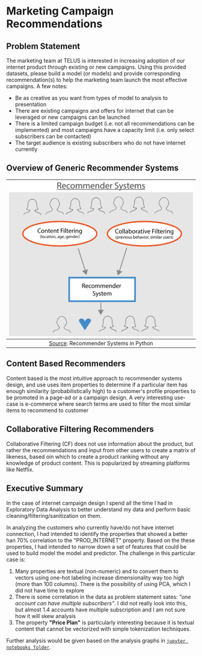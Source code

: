 # Marketing Campaign Recommendations

## Problem Statement

The marketing team at TELUS is interested in increasing adoption of our internet product through existing or new campaigns. Using this provided datasets, please build a model (or models) and provide corresponding recommendation(s) to help the marketing team launch the most effective campaigns. A few notes:

- Be as creative as you want from types of model to analysis to presentation
- There are existing campaigns and offers for internet that can be leveraged or new campaigns can be launched
- There is a limited campaign budget (i.e. not all recommendations can be implemented) and most campaigns have a capacity limit (i.e. only select subscribers 	can be contacted)
- The target audience is existing subscribers who do not have internet currently

## Overview of Generic Recommender Systems

| <img src="img/recommender.png">
|:--:| 
| [Source](https://www.datacamp.com/community/tutorials/recommender-systems-python): Recommender Systems in Python |


## Content Based Recommenders
Content based is the most intuitive approach to recommender systems design, and use uses item properties to determine if a particular item has enough similarity (probabilistically high) to a customer's profile properties to be promoted in a page-ad or a campaign design. A very interesting use-case is e-commerce where search terms are used to filter the most similar items to recommend to customer 

## Collaborative Filtering Recommenders
Collaborative Filtering (CF) does not use information about the product, but rather the recommendations and input from other users to create a matrix of likeness, based oin which to create a product ranking without any knowledge of product content. This is popularized by streaming platforms like Netflix.

## Executive Summary
In the case of internet campaign design I spend all the time I had in Exploratory Data Analysis to better understand my data and perform basic cleaning/filtering/sanitization on them.

In analyzing the customers who currently have/do not have internet connection, I had intended to identify the properties that showed a better han 70% correlation to the "PROD_INTERNET" property. Based on the these properties, I had intended to narrow down a set of features that could be used to build model the model and predictor. The challenge in this particular case is:
1. Many properties are textual (non-numeric) and to convert them to vectors using one-hot labeling increase dimensionality way too high (more than 100 columns). There is the possibility of using PCA, which I did not have time to explore
2. There is some correlation in the data as problem statement sates: _"one account can have multiple subscribers"_. I did not really look into this, but almost 1.4 accounts have multiple subscription and I am not sure how it will skew analysis
3. The property **"Price Plan"** is particularly interesting because it is textual content that cannot be vectorized with simple tokenization techniques.

Further analysis would be given based on the analysis graphs in [`jupyter notebooks folder`](/notebooks).
